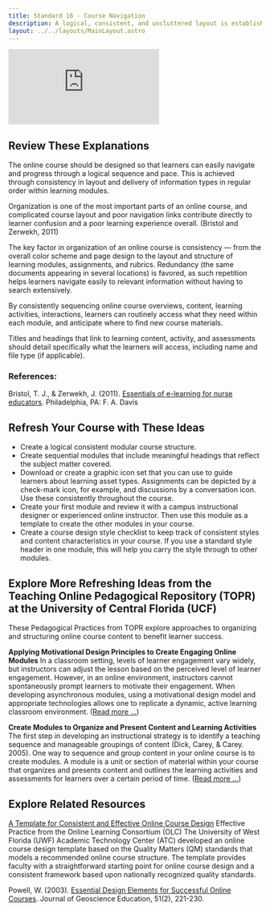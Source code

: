 ```yaml
---
title: Standard 16 - Course Navigation
description: A logical, consistent, and uncluttered layout is established. The course is easy to navigate (consistent color scheme and icon layout, related content organized together, self-evident titles).
layout: ../../layouts/MainLayout.astro
---
```

<iframe src="https://www.youtube.com/embed/4i7vWFw8PTs" title="YouTube video player" frameborder="0" allow="accelerometer; autoplay; clipboard-write; encrypted-media; gyroscope; picture-in-picture" allowfullscreen></iframe>

## Review These Explanations

The online course should be designed so that learners can easily navigate and progress through a logical sequence and pace. This is achieved through consistency in layout and delivery of information types in regular order within learning modules.

Organization is one of the most important parts of an online course, and complicated course layout and poor navigation links contribute directly to learner confusion and a poor learning experience overall. (Bristol and Zerwekh, 2011)

The key factor in organization of an online course is consistency — from the overall color scheme and page design to the layout and structure of learning modules, assignments, and rubrics. Redundancy (the same documents appearing in several locations) is favored, as such repetition helps learners navigate easily to relevant information without having to search extensively.

By consistently sequencing online course overviews, content, learning activities, interactions, learners can routinely access what they need within each module, and anticipate where to find new course materials.

Titles and headings that link to learning content, activity, and assessments should detail specifically what the learners will access, including name and file type (if applicable).

### References:
Bristol, T. J., & Zerwekh, J. (2011). [Essentials of e-learning for nurse educators](https://www.fadavis.com/product/nursing-nurse-e-learning-essentials-bristol-zerwekh?&RequestId=784518072). Philadelphia, PA: F. A. Davis

## Refresh Your Course with These Ideas

- Create a logical consistent modular course structure.
- Create sequential modules that include meaningful headings that reflect the subject matter covered.
- Download or create a graphic icon set that you can use to guide learners about learning asset types. Assignments can be depicted by a check-mark icon, for example, and discussions by a conversation icon. Use these consistently throughout the course.
- Create your first module and review it with a campus instructional designer or experienced online instructor. Then use this module as a template to create the other modules in your course.
- Create a course design style checklist to keep track of consistent styles and content characteristics in your course. If you use a standard style header in one module, this will help you carry the style through to other modules.

## Explore More Refreshing Ideas from the Teaching Online Pedagogical Repository (TOPR) at the University of Central Florida (UCF)

These Pedagogical Practices from TOPR explore approaches to organizing and structuring online course content to benefit learner success.

**Applying Motivational Design Principles to Create Engaging Online Modules**
In a classroom setting, levels of learner engagement vary widely, but instructors can adjust the lesson based on the perceived level of learner engagement. However, in an online environment, instructors cannot spontaneously prompt learners to motivate their engagement. When developing asynchronous modules, using a motivational design model and appropriate technologies allows one to replicate a dynamic, active learning classroom environment. ([Read more …](https://topr.online.ucf.edu/applying-motivational-design-principles-to-create-engaging-online-modules/))

**Create Modules to Organize and Present Content and Learning Activities**
The first step in developing an instructional strategy is to identify a teaching sequence and manageable groupings of content (Dick, Carey, & Carey. 2005). One way to sequence and group content in your online course is to create modules. A module is a unit or section of material within your course that organizes and presents content and outlines the learning activities and assessments for learners over a certain period of time. ([Read more …](https://topr.online.ucf.edu/use-modules-to-organize-and-present-content-and-learning-activities/))

## Explore Related Resources

[A Template for Consistent and Effective Online Course Design](https://secure.onlinelearningconsortium.org/effective_practices/quality-online-instruction-%E2%80%93-template-consistent-and-effective-online-course-des)
Effective Practice from the Online Learning Consortium (OLC)
The University of West Florida (UWF) Academic Technology Center (ATC) developed an online course design template based on the Quality Matters (QM) standards that models a recommended online course structure. The template provides faculty with a straightforward starting point for online course design and a consistent framework based upon nationally recognized quality standards.

Powell, W. (2003). [Essential Design Elements for Successful Online Courses](http://citeseerx.ist.psu.edu/viewdoc/download?doi=10.1.1.126.1613&rep=rep1&type=pdf). Journal of Geoscience Education, 51(2), 221-230.